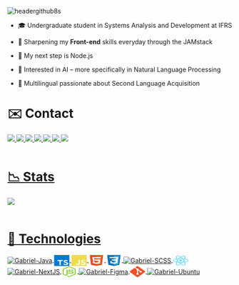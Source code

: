![headergithub8s](https://user-images.githubusercontent.com/82886646/157560561-b7ccb57a-16fa-4f65-beb3-1d1d6216e104.gif)


- 🎓 Undergraduate student in Systems Analysis and Development at IFRS

- 🎨 Sharpening my **Front-end** skills everyday through the JAMstack

- 🔭 My next step is Node.js

- 🤖 Interested in AI – more specifically in Natural Language Processing

- 💖 Multilingual passionate about Second Language Acquisition

# ✉️ Contact

<div> 
  <a href = "mailto:gabrielmgarcia96@gmail.com"><img src="https://img.shields.io/badge/-Gmail-red" /a>
  <a href= "https://www.linkedin.com/in/gabrielgarcia8953"><img src="https://img.shields.io/badge/-LinkedIn-blue" /a>
  <a href = "https://dev.to/codinginrainbows"><img src="https://img.shields.io/badge/-Dev-blueviolet" /a>
  <a href = "https://twitter.com/codeinrainbows"><img src="https://img.shields.io/badge/-Twitter-9cf" /a>
  <a href= "https://instagram.com/gabrielmedeirosg"><img src="https://img.shields.io/badge/-Insta-ff69b4" /a>
  <a href = "https://br.pinterest.com/innerspeaker12"><img src="https://img.shields.io/badge/-Pinterest-orange" /a>
  <a href = "https://open.spotify.com/user/gabrielgarcia96"><img src="https://img.shields.io/badge/-Spotify-success" /a>
  
</div><br>

# 📉 Stats

<div align="left">
  <a href="https://github.com/codinginrainbows">
  <img height="180em" src="https://github-readme-stats.vercel.app/api/top-langs/?username=codinginrainbows&layout=compact&langs_count=7&theme=tokyonight"/>
</div><br>
  
# 🧰 Technologies
 
<div style="display: inline_block">
  <img align="center" alt="Gabriel-Java" height="25" width="35" src="https://cdn.jsdelivr.net/gh/devicons/devicon/icons/java/java-original.svg" />
  <img align="center" alt="Gabriel-Ts" height="25" width="35" src="https://raw.githubusercontent.com/devicons/devicon/master/icons/typescript/typescript-plain.svg">
  <img align="center" alt="Gabriel-Js" height="25" width="35" src="https://raw.githubusercontent.com/devicons/devicon/master/icons/javascript/javascript-plain.svg">
  <img align="center" alt="Gabriel-HTML" height="25" width="35" src="https://raw.githubusercontent.com/devicons/devicon/master/icons/html5/html5-original.svg">
  <img align="center" alt="Gabriel-CSS" height="25" width="35" src="https://raw.githubusercontent.com/devicons/devicon/master/icons/css3/css3-original.svg">
  <img align="center" alt="Gabriel-SCSS" height="25" width="35" src="https://cdn.jsdelivr.net/gh/devicons/devicon/icons/sass/sass-original.svg" />
  <img align="center" alt="Gabriel-React" height="25" width="35" src="https://raw.githubusercontent.com/devicons/devicon/master/icons/react/react-original.svg">
  <img align="center" alt="Gabriel-NextJS" height="25" width="35" src="https://cdn.jsdelivr.net/gh/devicons/devicon/icons/nextjs/nextjs-original.svg" />
  <img align="center" alt="Gabriel-Node" height="25" width="35" src="https://raw.githubusercontent.com/devicons/devicon/master/icons/nodejs/nodejs-original.svg">
  <img align="center" alt="Gabriel-Figma" height="25" width="35" src="https://cdn.jsdelivr.net/gh/devicons/devicon/icons/figma/figma-original.svg" />
  <img align="center" alt="Gabriel-Git" height="25" width="35" src="https://raw.githubusercontent.com/devicons/devicon/master/icons/git/git-original.svg">
  <img align="center" alt="Gabriel-Ubuntu" height="25" width="35" src="https://cdn.jsdelivr.net/gh/devicons/devicon/icons/linux/linux-original.svg" />
</div><br>
